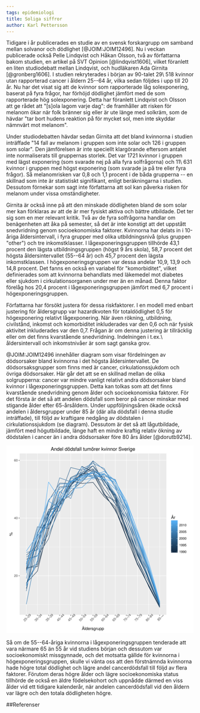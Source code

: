 ```yaml
---
tags: epidemiologi
title: Soliga siffror
author: Karl Pettersson
---
```


Tidigare i år publicerades en studie av en svensk forskargrupp om samband mellan solvanor och dödlighet [@JOIM:JOIM12496]. Nu i veckan publicerade också Pelle Lindqvist och Håkan Olsson, två av författarna bakom studien, en artikel på SVT Opinion [@lindqvist1606], vilket föranlett en liten studiodebatt mellan Lindqvist, och hudläkaren Ada Girnita [@gronberg1606]. I studien rekryterades i början av 90-talet 29\ 518 kvinnor utan rapporterad cancer i åldern 25--64 år, vilka sedan följdes i upp till 20 år. Nu har det visat sig att de kvinnor som rapporterade låg solexponering, baserat på fyra frågor, har förhöjd dödlighet jämfört med de som rapporterade hög solexponering. Detta har föranlett Lindqvist och Olsson att ge rådet att "[s]ola lagom varje dag": de framhåller att risken för melanom ökar när folk bränner sig eller är ute länge med solkräm, som de hävdar "tar bort hudens reaktion på för mycket sol, men inte skyddar nämnvärt mot melanom".

Under studiodebatten hävdar sedan Girnita att det bland kvinnorna i studien inträffade "14 fall av melanom i gruppen som inte solar och 126 i gruppen som solar". Den jämförelsen är inte speciellt klargörande eftersom antalet inte normaliserats till gruppernas storlek. Det var 1721 kvinnor i gruppen med lägst exponering (som svarade nej på alla fyra solfrågorna) och 11\ 631 kvinnor i gruppen med högst exponering (som svarade ja på tre eller fyra frågor). Så melanomrisken var 0,8 och 1,1 procent i de båda grupperna -- en skillnad som inte är statistiskt signifikant, enligt beräkningarna i studien. Dessutom förnekar som sagt inte författarna att sol kan påverka risken för melanom under vissa omständigheter.

Girnita är också inne på att den minskade dödligheten bland de som solar mer kan förklaras av att de är mer fysiskt aktiva och bättre utbildade. Det ter sig som en mer relevant kritik. Två av de fyra solfrågorna handlar om benägenheten att åka på semester, så det är inte konstigt att det uppstått snedvridning genom socioekonomiska faktorer. Kvinnorna har delats in i 10-åriga åldersintervall, i fyra grupper med olika utbildningsnivå (plus gruppen "other") och tre inkomstklasser. I lågexponeringsgruppen tillhörde 43,1 procent den lägsta utbildningsgruppen (högst 9 års skola), 58,7 procent det högsta åldersintervallet (55--64 år) och 45,7 procent den lägsta inkomstklassen. I högexponeringsgruppen var dessa andelar 10,9, 13,9 och 14,8 procent. Det fanns en också en variabel för "komorbiditet", vilket definierades som att kvinnorna behandlats med läkemedel mot diabetes eller sjukdom i cirkulationsorganen under mer än en månad. Denna faktor förelåg hos 20,4 procent i lågexponeringsgruppen jämfört med 6,7 procent i högexponeringsgruppen.

Författarna har försökt justera för dessa riskfaktorer. I en modell med enbart justering för åldersgrupp var hazardkvoten för totaldödlighet 0,5 för högexponering relativt lågexponering. När även rökning, utbildning, civilstånd, inkomst och komorbiditet inkluderades var den 0,6 och när fysisk aktivitet inkluderades var den 0,7. Frågan är om denna justering är tillräcklig eller om det finns kvarstående snedvridning. Indelningen i t.ex.\ åldersintervall och inkomstnivåer är som sagt ganska grov.

@JOIM:JOIM12496 innehåller diagram som visar fördelningen av dödsorsaker bland kvinnorna i det högsta åldersintervallet. De dödsorsaksgrupper som finns med är cancer, cirkulationssjukdom och övriga dödsorsaker. Här går det att se en skillnad mellan de olika solgrupperna: cancer var mindre vanligt relativt andra dödsorsaker bland kvinnor i lågexponeringsgruppen. Detta kan tolkas som att det finns kvarstående snedvridning genom ålder och socioekonomiska faktorer. För det första är det så att andelen dödsfall som beror på cancer minskar med stigande ålder efter 65-årsåldern. Under uppföljningsåren ökade också andelen i åldersgrupper under 85 år (där alla dödsfall i denna studie inträffade), till följd av kraftigare nedgång av dödstalen i cirkulationssjukdom (se diagram). Dessutom är det så att lågutbildade, jämfört med högutbildade, länge haft en mindre kraftig relativ ökning av dödstalen i cancer än i andra dödsorsaker före 80 års ålder [@dorutb9214].

![Andelen dödsfall i tumörer i olika åldersgrupper bland svenska kvinnor 1990--2013. Diagrammet är genererat med @rproj utifrån data tillgängliga via @whomort.](../images/KvSvTumPerc9013.svg)

Så om de 55--64-åriga kvinnorna i lågexponeringsgruppen tenderade att vara närmare 65 än 55 år vid studiens början och dessutom var socioekonomiskt missgynnade, och det motsatta gällde för kvinnorna i högexponeringsgruppen, skulle vi vänta oss att den förstnämnda kvinnorna hade högre total dödlighet och lägre andel cancerdödsfall till följd av flera faktorer. Förutom deras högre ålder och lägre socioekonomiska status tillhörde de också en äldre födelsekohort och uppnådde därmed en viss ålder vid ett tidigare kalenderår, när andelen cancerdödsfall vid den åldern var lägre och den totala dödligheten högre.

##Referenser
